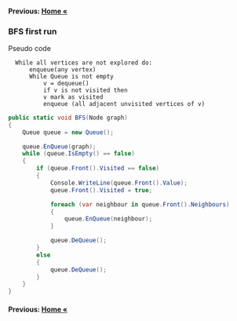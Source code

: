 #### Previous: [Home &laquo;](../../../README.md)

### BFS first run

Pseudo code
      
      While all vertices are not explored do:
          enqueue(any vertex)
          While Queue is not empty
              v = dequeue()
              if v is not visited then
              v mark as visited
              enqueue (all adjacent unvisited vertices of v)

``` cs 
public static void BFS(Node graph)
{
    Queue queue = new Queue();

    queue.EnQueue(graph);
    while (queue.IsEmpty() == false)
    {
        if (queue.Front().Visited == false)
        {
            Console.WriteLine(queue.Front().Value);
            queue.Front().Visited = true;

            foreach (var neighbour in queue.Front().Neighbours)
            {
                queue.EnQueue(neighbour);
            }

            queue.DeQueue();
        }
        else
        {
            queue.DeQueue();
        }
    }
}
```

#### Previous: [Home &laquo;](../../../README.md)
